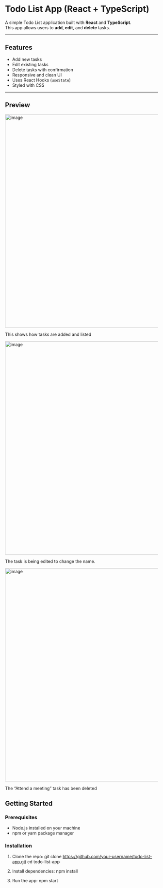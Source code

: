 # Todo List App (React + TypeScript)



A simple Todo List application built with **React** and **TypeScript**.  
This app allows users to **add**, **edit**, and **delete** tasks.

---

## Features

- Add new tasks
- Edit existing tasks
- Delete tasks with confirmation
- Responsive and clean UI
- Uses React Hooks (`useState`)
- Styled with CSS

---
## Preview

<img width="700" alt="image" src="https://github.com/user-attachments/assets/778d9dca-c228-490b-9abf-c23595836571" />
<p>This shows how tasks are added and listed</p>

<img width="700" alt="image" src="https://github.com/user-attachments/assets/c4bcc766-a500-4480-bae4-2109a338899e" />
<p>The task is being edited to change the name.</p>

<img width="700" alt="image" src="https://github.com/user-attachments/assets/95339933-4419-4643-85bc-55d4af73845e" />
<p>The “Attend a meeting” task has been deleted</p>

## Getting Started

### Prerequisites

- Node.js installed on your machine
- npm or yarn package manager

### Installation 

1. Clone the repo:
git clone https://github.com/your-username/todo-list-app.git
cd todo-list-app

2. Install dependencies:
npm install

3. Run the app:
npm start
